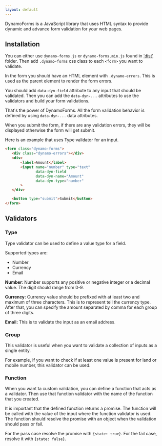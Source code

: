 ```yaml
---
layout: default
---
```


DynamoForms is a JavaScript library that uses HTML syntax to provide dynamic and advance form validation for your 
web pages. 

## Installation

You can either use `dynamo-forms.js` or `dynamo-forms.min.js` found in 
['dist'](https://github.com/sinaru/DynamoForms) folder. Then add `.dynamo-forms` css class to each `<form>` you want 
to validate. 

In the form you should have an HTML element with `.dynamo-errors`. This is used as the parent element to render the 
form errors.

You should add `data-dyn-field` attribute to any input that should be validated. Then you can add the `data-dyn-...` 
attributes to use the validators and build your form validations.

That's the power of DynamoForms. All the form validation behavior is defined by using `data-dyn-...` data attributes.

When you submit the form, if there are any validation errors, they will be displayed otherwise the form will get submit.

Here is an example that uses Type validator for an input.

```html
<form class="dynamo-forms">
   <div class="dynamo-errors"></div>
   <div>
       <label>Amount</label>
       <input name="number" type="text"
              data-dyn-field
              data-dyn-name="Amount"
              data-dyn-type="number"
       >
   </div>

   <button type="submit">Submit</button>
</form>
```

## Validators

### Type

Type validator can be used to define a value type for a field.

Supported types are:

- Number
- Currency
- Email

**Number**: Number supports any positive or negative integer or a decimal value. The digit should range from 0-9.

**Currency:** Currency value should be prefixed with at least two and maximum of three characters. This is to
represent tell the currency type. After that, you can specify the amount separated by comma for each group of three
 digits. 
  
**Email:** This is to validate the input as an email address.
  
### Group
 
This validator is useful when you want to validate a collection of inputs as a single entity. 

For example, if you want to check if at least one value is present for land or mobile number, this validator can be
used.  

### Function

When you want ta custom validation, you can define a function that acts as a validator. Then use that function
 validator with the name of the function that you created. 
 
It is important that the defined function returns a promise. The function will be called with the value of the input
where the function validator is used. The function should resolve the promise with an object when the validation
should pass or fail.

For the pass case resolve the promise with `{state: true}`. For the fail case, resolve it with `{state: false}`.
